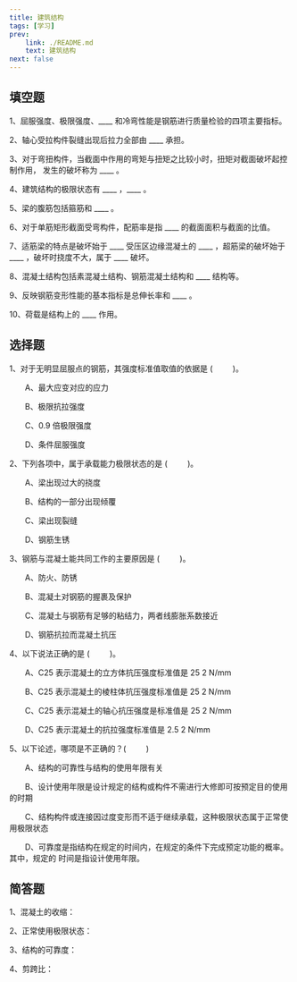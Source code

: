 ```yaml
---
title: 建筑结构
tags: [学习]
prev: 
    link: ./README.md
    text: 建筑结构
next: false
---
```


## 填空题

1、屈服强度、极限强度、____ 和冷弯性能是钢筋进行质量检验的四项主要指标。 

2、轴心受拉构件裂缝出现后拉力全部由 ____ 承担。

3、对于弯扭构件，当截面中作用的弯矩与扭矩之比较小时，扭矩对截面破坏起控制作用， 发生的破坏称为 ____ 。 

4、建筑结构的极限状态有 ____ ，____ 。 

5、梁的腹筋包括箍筋和 ____ 。 

6、对于单筋矩形截面受弯构件，配筋率是指 ____ 的截面面积与截面的比值。 

7、适筋梁的特点是破坏始于 ____ 受压区边缘混凝土的 ____ ，超筋梁的破坏始于 ____ ，破坏时挠度不大，属于 ____ 破坏。 

8、混凝土结构包括素混凝土结构、钢筋混凝土结构和 ____ 结构等。 

9、反映钢筋变形性能的基本指标是总伸长率和 ____ 。 

10、荷载是结构上的 ____ 作用。 

## 选择题

1、对于无明显屈服点的钢筋，其强度标准值取值的依据是 ( &emsp;&emsp; )。 

&emsp;&emsp;A、最大应变对应的应力

&emsp;&emsp;B、极限抗拉强度 

&emsp;&emsp;C、0.9 倍极限强度 

&emsp;&emsp;D、条件屈服强度 

2、下列各项中，属于承载能力极限状态的是 ( &emsp;&emsp; )。 

&emsp;&emsp;A、梁出现过大的挠度 

&emsp;&emsp;B、结构的一部分出现倾覆 

&emsp;&emsp;C、梁出现裂缝 

&emsp;&emsp;D、钢筋生锈 

3、钢筋与混凝土能共同工作的主要原因是 ( &emsp;&emsp; )。 

&emsp;&emsp;A、防火、防锈 

&emsp;&emsp;B、混凝土对钢筋的握裹及保护 

&emsp;&emsp;C、混凝土与钢筋有足够的粘结力，两者线膨胀系数接近 

&emsp;&emsp;D、钢筋抗拉而混凝土抗压 

4、以下说法正确的是 ( &emsp;&emsp; )。

&emsp;&emsp;A、C25 表示混凝土的立方体抗压强度标准值是 25 2 N/mm 

&emsp;&emsp;B、C25 表示混凝土的棱柱体抗压强度标准值是 25 2 N/mm 

&emsp;&emsp;C、C25 表示混凝土的轴心抗压强度是标准值是 25 2 N/mm 

&emsp;&emsp;D、C25 表示混凝土的抗拉强度标准值是 2.5 2 N/mm 

5、以下论述，哪项是不正确的？( &emsp;&emsp; ) 

&emsp;&emsp;A、结构的可靠性与结构的使用年限有关 

&emsp;&emsp;B、设计使用年限是设计规定的结构或构件不需进行大修即可按预定目的使用的时期 

&emsp;&emsp;C、结构构件或连接因过度变形而不适于继续承载，这种极限状态属于正常使用极限状态 

&emsp;&emsp;D、可靠度是指结构在规定的时间内，在规定的条件下完成预定功能的概率。其中，规定的 时间是指设计使用年限。

## 简答题

1、混凝土的收缩： 

2、正常使用极限状态： 

3、结构的可靠度： 

4、剪跨比：
